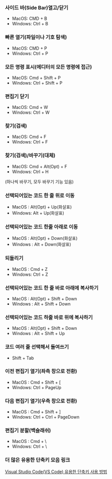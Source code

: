 ### 사이드 바(Side Bar)열고/닫기

- MacOS: CMD + B
- Windows: Ctrl + B

### 빠른 열기(파일이나 기호 탐색)

- MacOS: CMD + P
- Windows: Ctrl + P

### 모든 명령 표시(에디터의 모든 명령에 접근)

- MacOS: Cmd + Shift + P
- Windows: Ctrl + Shift + P

### 편집기 닫기

- MacOS: Cmd + W
- Windows: Ctrl + W

### 찾기(검색)

- MacOS: Cmd + F
- Windows: Ctrl + F

### 찾기(검색)/바꾸기(대체)

- MacOS: Cmd + Alt(Opt) + F
- Windows: Ctrl + H

(하나씩 바꾸기, 모두 바꾸기 기능 있음)

### 선택되어있는 코드 한 줄 위로 이동

- MacOS : Alt(Opt) + Up(화살표)
- Windows: Alt + Up(화살표)

### 선택되어있는 코드 한줄 아래로 이동

- MacOS : Alt(Opt) + Down(화살표)
- Windows : Alt + Down(화살표)

### 되돌리기

- MacOS : Cmd + Z
- Windows: Ctrl + Z

### 선택되어있는 코드 한 줄 바로 아래에 복사하기

- MacOS : Alt(Opt) + Shift + Down
- Windows : Alt + Shift + Down

### 선택되어있는 코드 하줄 바로 위에 복사하기

- MacOS : Alt(Opt) + Shift + Down
- Windows : Alt + Shift + Up

### 코드 여러 줄 선택해서 들여쓰기

- Shift + Tab

### 이전 편집기 열기(좌측 창으로 전환)

- MacOS : Cmd + Shift + [
- Windows: Ctrl + PageUp

### 다음 편집기 열기(우측 창으로 전환)

- MacOS : Cmd + Shift + ]
- Windows: Ctrl + Ctrl + PageDown

### 편집기 분할(백슬래쉬)

- MacOS : Cmd + \
- Windows: Ctrl + \

### 더 많은 유용한 단축키 모음 링크

[Visual Studio Code(VS Code) 유용한 단축키 사용 방법](https://www.biew.co.kr/entry/Visual-Studio-CodeVS-Code-%EC%9C%A0%EC%9A%A9%ED%95%9C-%EB%8B%A8%EC%B6%95%ED%82%A4-%EC%82%AC%EC%9A%A9-%EB%B0%A9%EB%B2%95)
